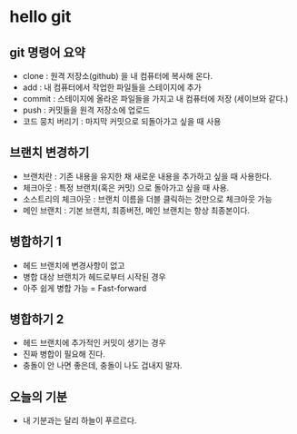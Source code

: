 # hello git

## git 명령어 요약

 - clone : 원격 저장소(github) 을 내 컴퓨터에 복사해 온다.
 - add : 내 컴퓨터에서 작업한 파일들을 스테이지에 추가
 - commit : 스테이지에 올라온 파일들을 가지고 내 컴퓨터에 저장 (세이브와 같다.)
 - push : 커밋들을 원격 저장소에 업로드
 - 코드 뭉치 버리기 : 마지막 커밋으로 되돌아가고 싶을 때 사용


## 브랜치 변경하기

 - 브랜치란 : 기존 내용을 유지한 채 새로운 내용을 추가하고 싶을 때 사용한다.
  - 체크아웃 : 특정 브랜치(혹은 커밋) 으로 돌아가고 싶을 때 사용.
   - 소스트리의 체크아웃 : 브랜치 이름을 더블 클릭하는 것만으로 체크아웃 가능
   - 메인 브랜치 : 기본 브랜치, 최종버전, 메인 브랜치는 항상 최종본이다.


## 병합하기 1

- 헤드 브랜치에 변경사항이 없고
- 병합 대상 브랜치가 헤드로부터 시작된 경우
- 아주 쉽게 병합 가능  = Fast-forward

## 병합하기 2

- 헤드 브랜치에 추가적인 커밋이 생기는 경우
- 진짜 병합이 필요해 진다.
- 충돌이 안 나면 좋은데, 충돌이 나도 겁내지 말자.

## 오늘의 기분

- 내 기분과는 달리 하늘이 푸르르다.
